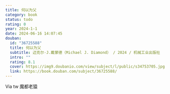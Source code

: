 ```yaml
---
title: 何以为父
category: book
status: todo
rating: 0
year: 2024-1-1
date: 2024-06-16 14:07:45
douban:
  id: "36725588"
  title: 何以为父
  subtitle: 迈克尔·J.戴蒙德（Michael J. Diamond） / 2024 / 机械工业出版社
  intro: ""
  rating: 8.1
  cover: https://img9.doubanio.com/view/subject/l/public/s34753705.jpg
  link: https://book.douban.com/subject/36725588/
---
```


Via tw 魔都老猿